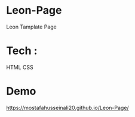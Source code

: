 # Leon-Page
Leon Tamplate Page
# Tech : 
HTML
CSS

# Demo
https://mostafahusseinali20.github.io/Leon-Page/
